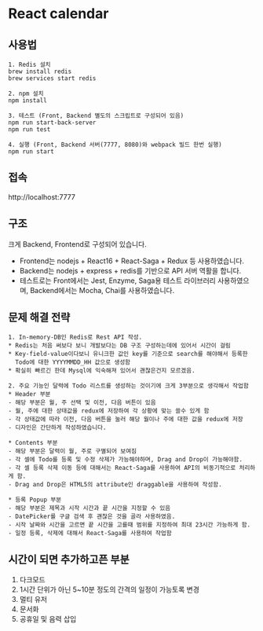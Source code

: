 # React calendar 

## 사용법
~~~
1. Redis 설치
brew install redis
brew services start redis

2. npm 설치
npm install

3. 테스트 (Front, Backend 별도의 스크립트로 구성되어 있음)
npm run start-back-server
npm run test

4. 실행 (Front, Backend 서버(7777, 8080)와 webpack 빌드 한번 실행)
npm run start
~~~

## 접속
http://localhost:7777

## 구조

크게 Backend, Frontend로 구성되어 있습니다.
* Frontend는 nodejs + React16 + React-Saga + Redux 등 사용하였습니다.
* Backend는 nodejs + express + redis를 기반으로 API 서버 역활을 합니다.
* 테스트로는 Front에서는 Jest, Enzyme, Saga용 테스트 라이브러리 사용하였으며, 
Backend에서는 Mocha, Chai를 사용하였습니다.

## 문제 해결 전략
~~~
1. In-memory-DB인 Redis로 Rest API 작성.
* Redis는 처음 써보다 보니 개발보다는 DB 구조 구성하는데에 있어서 시간이 걸림
* Key-field-value이다보니 유니크한 값인 key를 기준으로 search를 해야해서 등록한 
  Todo에 대한 YYYYMMDD_HH 값으로 생성함
* 확실히 빠르긴 한데 Mysql에 익숙해져 있어서 괜찮은건지 모르겠음.   

2. 주요 기능인 달력에 Todo 리스트를 생성하는 것이기에 크게 3부분으로 생각해서 작업함
* Header 부분
- 해당 부분은 월, 주 선택 및 이전, 다음 버튼이 있음
- 월, 주에 대한 상태값을 redux에 저장하여 각 상황에 맞는 쓸수 있게 함
- 각 상태값에 따라 이전, 다음 버튼을 눌러 해당 월이나 주에 대한 값을 redux에 저장
- 디자인은 간단하게 작성하였습니다.

* Contents 부분
- 해당 부분은 달력이 월, 주로 구별되어 보여짐
- 각 셀에 Todo를 등록 및 수정 삭제가 가능해야하며, Drag and Drop이 가능해야함.
- 각 셀 등록 삭제 이동 등에 대해서는 React-Saga를 사용하여 API의 비동기적으로 처리하게 함.
- Drag and Drop은 HTML5의 attribute인 draggable을 사용하여 작성함.

* 등록 Popup 부분
- 해당 부분은 제목과 시작 시간과 끝 시간을 지정할 수 있음
- DatePicker를 구글 검색 후 괜찮은 것을 골라 사용하였음.
- 시작 날짜와 시간을 고르면 끝 시간을 고를때 범위를 지정하여 최대 23시간 가능하게 함.
- 일정 등록, 삭제에 대해서 React-Saga를 사용하여 작업함
~~~

## 시간이 되면 추가하고픈 부분
1. 다크모드
2. 1시간 단위가 아닌 5~10분 정도의 간격의 일정이 가능토록 변경
3. 멀티 유저
4. 문서화 
5. 공휴일 및 음력 삽입
